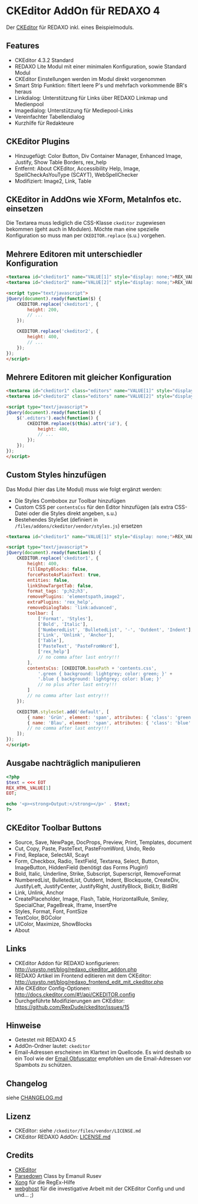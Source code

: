 CKEditor AddOn für REDAXO 4
===========================

Der [CKEditor](http://ckeditor.com/) für REDAXO inkl. eines Beispielmoduls.

Features
--------

* CKEditor 4.3.2 Standard
* REDAXO Lite Modul mit einer minimalen Konfiguration, sowie Standard Modul
* CKEditor Einstellungen werden im Modul direkt vorgenommen
* Smart Strip Funktion: filtert leere P's und mehrfach vorkommende BR's heraus
* Linkdialog: Unterstützung für Links über REDAXO Linkmap und Medienpool
* Imagedialog: Unterstützung für Mediepool-Links
* Vereinfachter Tabellendialog
* Kurzhilfe für Redakteure

CKEditor Plugins
----------------

* Hinzugefügt: Color Button, Div Container Manager, Enhanced Image, Justify, Show Table Borders, rex_help
* Entfernt: About CKEditor, Accessibility Help, Image, SpellCheckAsYouType (SCAYT), WebSpellChecker
* Modifiziert: Image2, Link, Table

CKEditor in AddOns wie XForm, MetaInfos etc. einsetzen
------------------------------------------------------

Die Textarea muss lediglich die CSS-Klasse `ckeditor` zugewiesen bekommen (geht auch in Modulen). Möchte man eine spezielle Konfiguration so muss man per `CKEDITOR.replace` (s.u.) vorgehen.

Mehrere Editoren mit unterschiedler Konfiguration
-------------------------------------------------

```html
<textarea id="ckeditor1" name="VALUE[1]" style="display: none;">REX_VALUE[1]</textarea><br />
<textarea id="ckeditor2" name="VALUE[2]" style="display: none;">REX_VALUE[2]</textarea>

<script type="text/javascript">
jQuery(document).ready(function($) {
	CKEDITOR.replace('ckeditor1', {
		height: 200,
		// ...
	});

	CKEDITOR.replace('ckeditor2', {
		height: 400,
		// ...
	});
});
</script>
```

Mehrere Editoren mit gleicher Konfiguration
-------------------------------------------

```html
<textarea id="ckeditor1" class="editors" name="VALUE[1]" style="display: none;">REX_VALUE[1]</textarea><br />
<textarea id="ckeditor2" class="editors" name="VALUE[2]" style="display: none;">REX_VALUE[2]</textarea>

<script type="text/javascript">
jQuery(document).ready(function($) {
	$('.editors').each(function() {
		CKEDITOR.replace($(this).attr('id'), {
			height: 400,
			// ...
		});
	});
});
</script>
```


Custom Styles hinzufügen
------------------------

Das Modul (hier das Lite Modul) muss wie folgt ergänzt werden:

* Die Styles Combobox zur Toolbar hinzufügen
* Custom CSS per `contentsCss` für den Editor hinzufügen (als extra CSS-Datei oder die Styles direkt angeben, s.u.)
* Bestehendes StyleSet (definiert in `/files/addons/ckeditor/vendor/styles.js`) ersetzen

```html
<textarea id="ckeditor1" name="VALUE[1]" style="display: none;">REX_VALUE[1]</textarea>

<script type="text/javascript">
jQuery(document).ready(function($) {
	CKEDITOR.replace('ckeditor1', {
		height: 400,
		fillEmptyBlocks: false,
		forcePasteAsPlainText: true,
		entities: false,
		linkShowTargetTab: false,
		format_tags: 'p;h2;h3',
		removePlugins: 'elementspath,image2',
		extraPlugins: 'rex_help',
		removeDialogTabs: 'link:advanced',
		toolbar: [
			['Format', 'Styles'],
			['Bold', 'Italic'],
			['NumberedList', 'BulletedList', '-', 'Outdent', 'Indent'],
			['Link', 'Unlink', 'Anchor'],
			['Table'],
			['PasteText', 'PasteFromWord'],
			['rex_help']
			// no comma after last entry!!!
		],
		contentsCss: [CKEDITOR.basePath + 'contents.css', 
			'.green { background: lightgrey; color: green; }' +
			'.blue { background: lightgrey; color: blue; }'
			// no plus after last entry!!!
		]
		// no comma after last entry!!!
	});

	CKEDITOR.stylesSet.add('default', [
		{ name: 'Grün', element: 'span', attributes: { 'class': 'green' } },
		{ name: 'Blau', element: 'span', attributes: { 'class': 'blue' } }
		// no comma after last entry!!!
	]);
});
</script>
```

Ausgabe nachträglich manipulieren
---------------------------------

```php
<?php
$text = <<< EOT
REX_HTML_VALUE[1]
EOT;

echo '<p><strong>Output:</strong></p>' . $text;
?>
```

CKEditor Toolbar Buttons
------------------------

* Source, Save, NewPage, DocProps, Preview, Print, Templates, document
* Cut, Copy, Paste, PasteText, PasteFromWord, Undo, Redo
* Find, Replace, SelectAll, Scayt
* Form, Checkbox, Radio, TextField, Textarea, Select, Button, ImageButton, HiddenField (benötigt das Forms Plugin!)
* Bold, Italic, Underline, Strike, Subscript, Superscript, RemoveFormat
* NumberedList, BulletedList, Outdent, Indent, Blockquote, CreateDiv, JustifyLeft, JustifyCenter, JustifyRight, JustifyBlock, BidiLtr, BidiRtl
* Link, Unlink, Anchor
* CreatePlaceholder, Image, Flash, Table, HorizontalRule, Smiley, SpecialChar, PageBreak, Iframe, InsertPre
* Styles, Format, Font, FontSize
* TextColor, BGColor
* UIColor, Maximize, ShowBlocks
* About

Links
-----

* CKEditor Addon für REDAXO konfigurieren: http://usysto.net/blog/redaxo_ckeditor_addon.php
* REDAXO Artikel im Frontend editieren mit dem CKEditor: http://usysto.net/blog/redaxo_frontend_edit_mit_ckeditor.php
* Alle CKEditor Config-Optionen: http://docs.ckeditor.com/#!/api/CKEDITOR.config
* Durchgeführte Modifizierungen am CKEditor: https://github.com/RexDude/ckeditor/issues/15

Hinweise
--------

* Getestet mit REDAXO 4.5
* AddOn-Ordner lautet: `ckeditor`
* Email-Adressen erscheinen im Klartext im Quellcode. Es wird deshalb so ein Tool wie der [Email Obfuscator](https://github.com/RexDude/email_obfuscator) empfohlen um die Email-Adressen vor Spambots zu schützen.

Changelog
---------

siehe [CHANGELOG.md](CHANGELOG.md)

Lizenz
------

* CKEditor: siehe `/ckeditor/files/vendor/LICENSE.md`
* CKEditor REDAXO AddOn: [LICENSE.md](LICENSE.md)

Credits
-------

* [CKEditor](http://ckeditor.com/)
* [Parsedown](http://parsedown.org/) Class by Emanuil Rusev
* [Xong](https://github.com/xong) für die RegEx-Hilfe
* [webghost](https://github.com/webghostx) für die investigative Arbeit mit der CKEditor Config und und und... ;)

